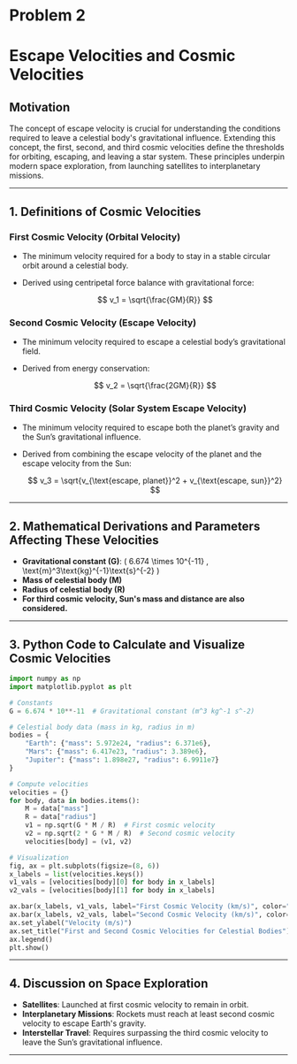 # Problem 2

# **Escape Velocities and Cosmic Velocities**

## **Motivation**  
The concept of escape velocity is crucial for understanding the conditions required to leave a celestial body's gravitational influence. Extending this concept, the first, second, and third cosmic velocities define the thresholds for orbiting, escaping, and leaving a star system. These principles underpin modern space exploration, from launching satellites to interplanetary missions.

---

## **1. Definitions of Cosmic Velocities**

### **First Cosmic Velocity (Orbital Velocity)**
- The minimum velocity required for a body to stay in a stable circular orbit around a celestial body.
- Derived using centripetal force balance with gravitational force:

  $$
  v_1 = \sqrt{\frac{GM}{R}}
  $$

### **Second Cosmic Velocity (Escape Velocity)**
- The minimum velocity required to escape a celestial body’s gravitational field.
- Derived from energy conservation:

  $$
  v_2 = \sqrt{\frac{2GM}{R}}
  $$

### **Third Cosmic Velocity (Solar System Escape Velocity)**
- The minimum velocity required to escape both the planet’s gravity and the Sun’s gravitational influence.
- Derived from combining the escape velocity of the planet and the escape velocity from the Sun:

  $$
  v_3 = \sqrt{v_{\text{escape, planet}}^2 + v_{\text{escape, sun}}^2}
  $$

---

## **2. Mathematical Derivations and Parameters Affecting These Velocities**

- **Gravitational constant (G)**: \( 6.674 \times 10^{-11} \, \text{m}^3\text{kg}^{-1}\text{s}^{-2} \)
- **Mass of celestial body (M)**
- **Radius of celestial body (R)**
- **For third cosmic velocity, Sun's mass and distance are also considered.**

---

## **3. Python Code to Calculate and Visualize Cosmic Velocities**

```python
import numpy as np
import matplotlib.pyplot as plt

# Constants
G = 6.674 * 10**-11  # Gravitational constant (m^3 kg^-1 s^-2)

# Celestial body data (mass in kg, radius in m)
bodies = {
    "Earth": {"mass": 5.972e24, "radius": 6.371e6},
    "Mars": {"mass": 6.417e23, "radius": 3.389e6},
    "Jupiter": {"mass": 1.898e27, "radius": 6.9911e7}
}

# Compute velocities
velocities = {}
for body, data in bodies.items():
    M = data["mass"]
    R = data["radius"]
    v1 = np.sqrt(G * M / R)  # First cosmic velocity
    v2 = np.sqrt(2 * G * M / R)  # Second cosmic velocity
    velocities[body] = (v1, v2)

# Visualization
fig, ax = plt.subplots(figsize=(8, 6))
x_labels = list(velocities.keys())
v1_vals = [velocities[body][0] for body in x_labels]
v2_vals = [velocities[body][1] for body in x_labels]

ax.bar(x_labels, v1_vals, label="First Cosmic Velocity (km/s)", color="blue")
ax.bar(x_labels, v2_vals, label="Second Cosmic Velocity (km/s)", color="red", alpha=0.7)
ax.set_ylabel("Velocity (m/s)")
ax.set_title("First and Second Cosmic Velocities for Celestial Bodies")
ax.legend()
plt.show()
```

---

## **4. Discussion on Space Exploration**

- **Satellites**: Launched at first cosmic velocity to remain in orbit.
- **Interplanetary Missions**: Rockets must reach at least second cosmic velocity to escape Earth's gravity.
- **Interstellar Travel**: Requires surpassing the third cosmic velocity to leave the Sun’s gravitational influence.

---

